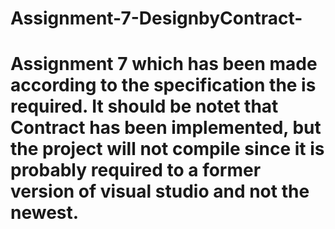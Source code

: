 # Assignment-7-DesignbyContract-

#  Assignment 7 which has been made according to the specification the is required. It should be notet that Contract has been implemented, but the project will not compile since it is probably required to a former version of visual studio and not the newest. 
